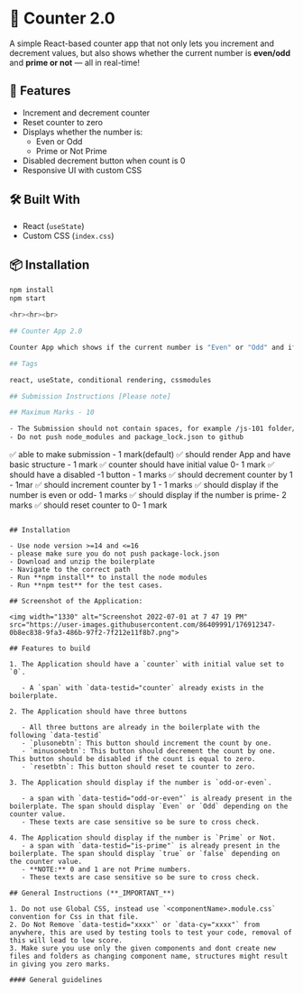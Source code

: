 # 🔢 Counter 2.0

A simple React-based counter app that not only lets you increment and decrement values, but also shows whether the current number is **even/odd** and **prime or not** — all in real-time!

## 🚀 Features

- Increment and decrement counter
- Reset counter to zero
- Displays whether the number is:
  - Even or Odd
  - Prime or Not Prime
- Disabled decrement button when count is 0
- Responsive UI with custom CSS

## 🛠️ Built With

- React (`useState`)
- Custom CSS (`index.css`)

## 📦 Installation

```bash
npm install
npm start

<hr><hr><br>

## Counter App 2.0

Counter App which shows if the current number is "Even" or "Odd" and if its a Prime Number or Not.

## Tags

react, useState, conditional rendering, cssmodules

## Submission Instructions [Please note]

## Maximum Marks - 10

- The Submission should not contain spaces, for example /js-101 folder/eval will not work
- Do not push node_modules and package_lock.json to github

```
 ✅ able to make submission - 1 mark(default)
 ✅ should render App and have basic structure - 1 mark
 ✅ counter should have initial value 0- 1 mark
 ✅ should have a disabled -1 button -  1 marks
 ✅ should decrement counter by 1 - 1mar
 ✅ should increment counter by 1 -  1 marks
 ✅ should display if the number is even or odd-  1 marks
 ✅ should display if the number is prime-  2 marks
 ✅ should reset counter to 0- 1 mark


```

## Installation

- Use node version >=14 and <=16
- please make sure you do not push package-lock.json
- Download and unzip the boilerplate
- Navigate to the correct path
- Run **npm install** to install the node modules
- Run **npm test** for the test cases.

## Screenshot of the Application:

<img width="1330" alt="Screenshot 2022-07-01 at 7 47 19 PM" src="https://user-images.githubusercontent.com/86409991/176912347-0b8ec838-9fa3-486b-97f2-7f212e11f8b7.png">

## Features to build

1. The Application should have a `counter` with initial value set to `0`.

   - A `span` with `data-testid="counter` already exists in the boilerplate.

2. The Application should have three buttons

   - All three buttons are already in the boilerplate with the following `data-testid`
   - `plusonebtn`: This button should increment the count by one.
   - `minusonebtn`: This button should decrement the count by one. This button should be disabled if the count is equal to zero.
   - `resetbtn`: This button should reset te counter to zero.

3. The Application should display if the number is `odd-or-even`.

   - a span with `data-testid="odd-or-even"` is already present in the boilerplate. The span should display `Even` or `Odd` depending on the counter value.
   - These texts are case sensitive so be sure to cross check.

4. The Application should display if the number is `Prime` or Not.
   - a span with `data-testid="is-prime"` is already present in the boilerplate. The span should display `true` or `false` depending on the counter value.
   - **NOTE:** 0 and 1 are not Prime numbers.
   - These texts are case sensitive so be sure to cross check.

## General Instructions (**_IMPORTANT_**)

1. Do not use Global CSS, instead use `<componentName>.module.css` convention for Css in that file.
2. Do Not Remove `data-testid="xxxx"` or `data-cy="xxxx"` from anywhere, this are used by testing tools to test your code, removal of this will lead to low score.
3. Make sure you use only the given components and dont create new files and folders as changing component name, structures might result in giving you zero marks.

#### General guidelines
